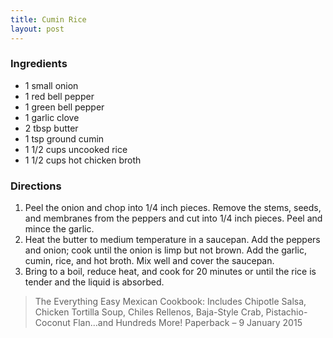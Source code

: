 ```yaml
---
title: Cumin Rice
layout: post
---
```

### Ingredients
- 1 small onion
- 1 red bell pepper
- 1 green bell pepper
- 1 garlic clove
- 2 tbsp butter
- 1 tsp ground cumin
- 1 1/2 cups uncooked rice
- 1 1/2 cups hot chicken broth

### Directions
1. Peel the onion and chop into 1/4 inch pieces. Remove the stems, seeds, and membranes from the peppers and cut into 1/4 inch pieces. Peel and mince the garlic.
2. Heat the butter to medium temperature in a saucepan. Add the peppers and onion; cook until the onion is limp but not brown. Add the garlic, cumin, rice, and hot broth. Mix well and cover the saucepan.
3. Bring to a boil, reduce heat, and cook for 20 minutes or until the rice is tender and the liquid is absorbed.

> The Everything Easy Mexican Cookbook: Includes Chipotle Salsa, Chicken Tortilla Soup, Chiles Rellenos, Baja-Style Crab, Pistachio-Coconut Flan...and Hundreds More! Paperback – 9 January 2015 